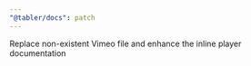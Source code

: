 ```yaml
---
"@tabler/docs": patch
---
```


Replace non-existent Vimeo file and enhance the inline player documentation
